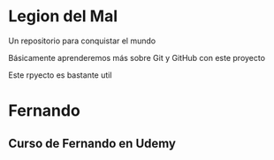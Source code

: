 # Legion del Mal
Un repositorio para conquistar el mundo

Básicamente aprenderemos más sobre Git y GitHub con este proyecto

Este rpyecto es bastante util

# Fernando


## Curso de Fernando en Udemy
